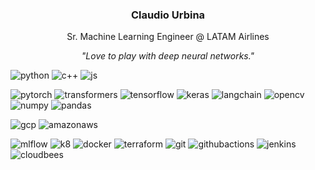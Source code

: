 <h3 align="center"> Claudio Urbina </h3>
<p align="center"> Sr. Machine Learning Engineer @ LATAM Airlines</p>
<p align="center"><i>"Love to play with deep neural networks."</i></p>

![python](https://img.shields.io/badge/code-Python-informational?logo=python&logoColor=white&color=3776AB) ![c++](https://img.shields.io/badge/code-C++-informational?logo=cplusplus&logoColor=white&color=00599C) ![js](https://img.shields.io/badge/code-JavaScript-informational?logo=javascript&logoColor=white&color=F7DF1E)

![pytorch](https://img.shields.io/badge/PyTorch-informational?logo=pytorch&logoColor=white&color=EE4C2C) ![transformers](https://img.shields.io/badge/🤗_Transformers-yellow) ![tensorflow](https://img.shields.io/badge/Tensorflow-informational?logo=tensorflow&logoColor=white&color=FF6F00) ![keras](https://img.shields.io/badge/Keras-informational?logo=keras&logoColor=white&color=D00000) ![langchain](https://img.shields.io/badge/🦜🔗_LangChain-green) ![opencv](https://img.shields.io/badge/OpenCV-informational?logo=opencv&logoColor=white&color=5C3EE8) ![numpy](https://img.shields.io/badge/NumPy-informational?logo=numpy&logoColor=white&color=013243) ![pandas](https://img.shields.io/badge/Pandas-informational?logo=pandas&logoColor=white&color=150458) 

![gcp](https://img.shields.io/badge/cloud-GCP-informational?logo=googlecloud&logoColor=white&color=4285F4) ![amazonaws](https://img.shields.io/badge/cloud-AWS-informational?logo=amazonaws&logoColor=white&color=232F3E) 

![mlflow](https://img.shields.io/badge/MLFlow-informational?logo=mlflow&logoColor=white&color=0194E2) ![k8](https://img.shields.io/badge/Kubernetes-informational?logo=kubernetes&logoColor=white&color=326CE5) ![docker](https://img.shields.io/badge/Docker-informational?logo=docker&logoColor=white&color=2496ED) ![terraform](https://img.shields.io/badge/Terraform-informational?logo=terraform&logoColor=white&color=7B42BC) ![git](https://img.shields.io/badge/Git-informational?logo=git&logoColor=white&color=F05032) ![githubactions](https://img.shields.io/badge/GitHub_Actions-informational?logo=githubactions&logoColor=white&color=2088FF) ![jenkins](https://img.shields.io/badge/Jenkins-informational?logo=jenkins&logoColor=white&color=D24939) ![cloudbees](https://img.shields.io/badge/CloudBees-informational?logo=cloudbees&logoColor=white&color=1997B5) 